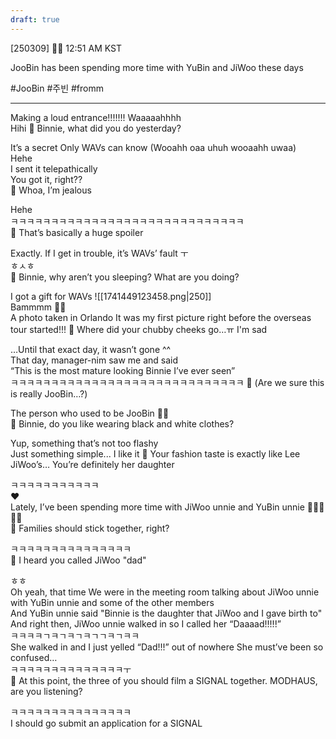 ```yaml
---
draft: true
---
```


[250309] 🐣💭 12:51 AM KST

JooBin has been spending more time with YuBin and JiWoo these days

#JooBin #주빈 #fromm
___
Making a loud entrance!!!!!!!
Waaaaahhhh  
Hihi
🫧 Binnie, what did you do yesterday?

It’s a secret
Only WAVs can know
(Wooahh oaa uhuh wooaahh uwaa)  
Hehe  
I sent it telepathically  
You got it, right??  
🫧 Whoa, I’m jealous

Hehe  
ㅋㅋㅋㅋㅋㅋㅋㅋㅋㅋㅋㅋㅋㅋㅋㅋㅋㅋㅋㅋㅋㅋㅋㅋㅋㅋㅋㅋㅋ  
🫧 That’s basically a huge spoiler

Exactly. If I get in trouble, it’s WAVs’ fault
ㅜ  
ㅎㅅㅎ  
🫧 Binnie, why aren’t you sleeping? What are you doing?

I got a gift for WAVs
![[1741449123458.png|250]]  
Bammmm
🫶🏻  
A photo taken in Orlando 
It was my first picture right before the overseas tour started!!!
🫧 Where did your chubby cheeks go…ㅠ I'm sad

…Until that exact day, it wasn’t gone
^^  
That day, manager-nim saw me and said  
“This is the most mature looking Binnie I’ve ever seen”  
ㅋㅋㅋㅋㅋㅋㅋㅋㅋㅋㅋㅋㅋㅋㅋㅋㅋㅋㅋㅋㅋㅋㅋㅋㅋㅋㅋㅋㅋ
🫧 (Are we sure this is really JooBin…?)

The person who used to be JooBin
✌🏻  
🫧 Binnie, do you like wearing black and white clothes?

Yup, something that’s not too flashy  
Just something simple...
I like it 
🫧 Your fashion taste is exactly like Lee JiWoo’s… You’re definitely her daughter

ㅋㅋㅋㅋㅋㅋㅋㅋㅋㅋㅋ  
❤️  
Lately, I’ve been spending more time with JiWoo unnie and YuBin unnie
🤍🤍🤍🤍😚  
🫧 Families should stick together, right?

ㅋㅋㅋㅋㅋㅋㅋㅋㅋㅋㅋㅋㅋㅋㅋ  
🫧 I heard you called JiWoo "dad"

ㅎㅎ  
Oh yeah, that time 
We were in the meeting room
talking about JiWoo unnie with YuBin unnie and some of the other members  
And YuBin unnie said "Binnie is the daughter that JiWoo and I gave birth to"
And right then, JiWoo unnie walked in so I called her “Daaaad!!!!!”  
ㅋㅋㅋㅋㄱㅋㄱㅋㄱㅋㄱㄱㅋㄱㅋㅋ  
She walked in and I just yelled “Dad!!!” out of nowhere
She must’ve been so confused…  
ㅋㅋㅋㅋㅋㅋㅋㅋㅋㅋㅋㅋㅋㅋㅜ  
🫧 At this point, the three of you should film a SIGNAL together. MODHAUS, are you listening?

ㅋㅋㅋㅋㅋㅋㅋㅋㅋㅋㅋㅋㅋㅋㅋ  
I should go submit an application for a SIGNAL